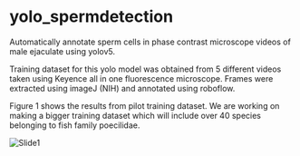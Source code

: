 # yolo_spermdetection
Automatically annotate sperm cells in phase contrast microscope videos of male ejaculate using yolov5. 

Training dataset for this yolo model was obtained from 5 different videos taken using Keyence all in one fluorescence microscope. Frames were extracted using imageJ (NIH) and annotated using roboflow.

Figure 1 shows the results from pilot training dataset. We are working on making a bigger training dataset which will include over 40 species belonging to fish family poecilidae.

![Slide1](https://github.com/user-attachments/assets/9ca49808-f187-4587-aba0-d274dffebeeb)
